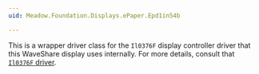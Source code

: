 ```yaml
---
uid: Meadow.Foundation.Displays.ePaper.Epd1in54b

---
```


This is a wrapper driver class for the `Il0376F` display controller driver that this WaveShare display uses internally. For more details, consult that [`Il0376F` driver](/docs/api/Meadow.Foundation/Meadow.Foundation.Displays.Il0376F.html).
